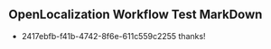 ## OpenLocalization Workflow Test MarkDown
* 2417ebfb-f41b-4742-8f6e-611c559c2255 thanks!

<!--HONumber=Sep16_HO1-->


